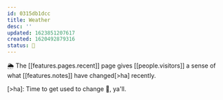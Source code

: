 ```yaml
---
id: 0315db1dcc
title: Weather
desc: ''
updated: 1623851207617
created: 1620492879316
status: 🌿
---
```


🌦 The [[features.pages.recent]] page gives [[people.visitors]] a sense of what [[features.notes]] have changed[>ha] recently. 

[>ha]: Time to get used to change 👛, ya'll. 
